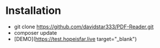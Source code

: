 # Installation
- git clone https://github.com/davidstar333/PDF-Reader.git
- composer update
- [DEMO](https://test.hopeisfar.live target="_blank")